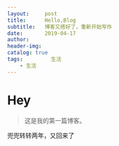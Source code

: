 ```yaml
---
layout:     post  
title:      Hello,Blog  
subtitle:   博客又搭好了，重新开始写作
date:       2019-04-17  
author:      
header-img: 
catalog: true  
tags:         生活  
    - 生活
---
```


# Hey
> 这是我的第一篇博客。

兜兜转转两年，又回来了